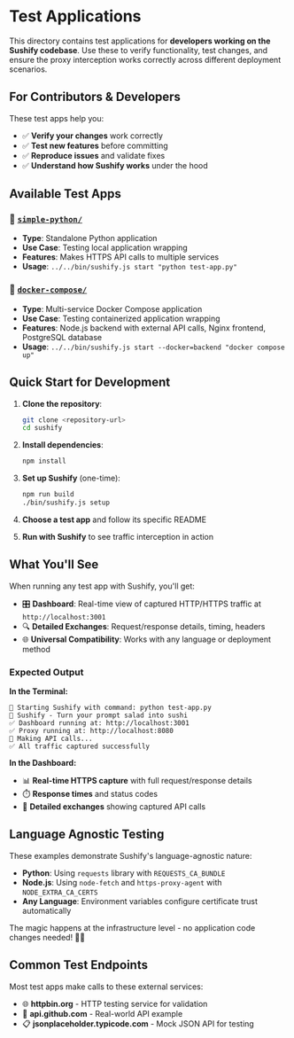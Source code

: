 # Test Applications

This directory contains test applications for **developers working on the Sushify codebase**. Use these to verify functionality, test changes, and ensure the proxy interception works correctly across different deployment scenarios.

## For Contributors & Developers

These test apps help you:

- ✅ **Verify your changes** work correctly
- ✅ **Test new features** before committing
- ✅ **Reproduce issues** and validate fixes
- ✅ **Understand how Sushify works** under the hood

## Available Test Apps

### 📁 [`simple-python/`](./simple-python/)

- **Type**: Standalone Python application
- **Use Case**: Testing local application wrapping
- **Features**: Makes HTTPS API calls to multiple services
- **Usage**: `../../bin/sushify.js start "python test-app.py"`

### 📁 [`docker-compose/`](./docker-compose/)

- **Type**: Multi-service Docker Compose application
- **Use Case**: Testing containerized application wrapping
- **Features**: Node.js backend with external API calls, Nginx frontend, PostgreSQL database
- **Usage**: `../../bin/sushify.js start --docker=backend "docker compose up"`

## Quick Start for Development

1. **Clone the repository**:

   ```bash
   git clone <repository-url>
   cd sushify
   ```

2. **Install dependencies**:

   ```bash
   npm install
   ```

3. **Set up Sushify** (one-time):

   ```bash
   npm run build
   ./bin/sushify.js setup
   ```

4. **Choose a test app** and follow its specific README

5. **Run with Sushify** to see traffic interception in action

## What You'll See

When running any test app with Sushify, you'll get:

- 🎛️ **Dashboard**: Real-time view of captured HTTP/HTTPS traffic at `http://localhost:3001`
- 🔍 **Detailed Exchanges**: Request/response details, timing, headers
- 🌐 **Universal Compatibility**: Works with any language or deployment method

### Expected Output

**In the Terminal:**

```
🚀 Starting Sushify with command: python test-app.py
🍣 Sushify - Turn your prompt salad into sushi
✅ Dashboard running at: http://localhost:3001
✅ Proxy running at: http://localhost:8080
📡 Making API calls...
✅ All traffic captured successfully
```

**In the Dashboard:**

- 📊 **Real-time HTTPS capture** with full request/response details
- ⏱️ **Response times** and status codes
- 🔗 **Detailed exchanges** showing captured API calls

## Language Agnostic Testing

These examples demonstrate Sushify's language-agnostic nature:

- **Python**: Using `requests` library with `REQUESTS_CA_BUNDLE`
- **Node.js**: Using `node-fetch` and `https-proxy-agent` with `NODE_EXTRA_CA_CERTS`
- **Any Language**: Environment variables configure certificate trust automatically

The magic happens at the infrastructure level - no application code changes needed! 🍣✨

## Common Test Endpoints

Most test apps make calls to these external services:

- 🌐 **httpbin.org** - HTTP testing service for validation
- 🐙 **api.github.com** - Real-world API example
- 📋 **jsonplaceholder.typicode.com** - Mock JSON API for testing
